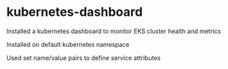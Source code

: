 # kubernetes-dashboard

Installed a kubernetes dashboard to monitor EKS cluster health and metrics 

Installed on default kubernetes namespace

Used set name/value pairs to define service attributes
